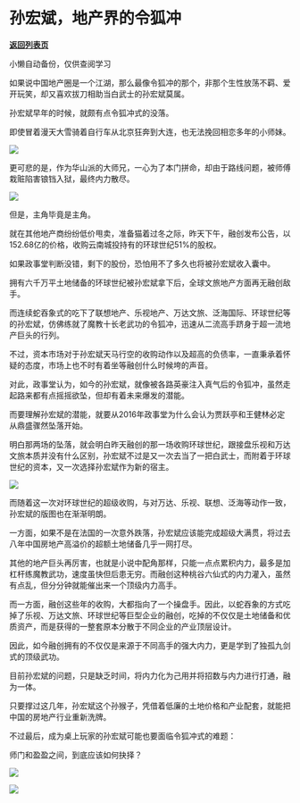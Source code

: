 # 孙宏斌，地产界的令狐冲

[**返回列表页**](/gzh/政事堂2019)

小懒自动备份，仅供查阅学习

  

如果说中国地产圈是一个江湖，那么最像令狐冲的那个，非那个生性放荡不羁、爱开玩笑，却又喜欢拔刀相助当白武士的孙宏斌莫属。

  

孙宏斌早年的时候，就颇有点令狐冲式的没落。

  

即使冒着漫天大雪骑着自行车从北京狂奔到大连，也无法挽回相恋多年的小师妹。

  

![](https://mmbiz.qpic.cn/mmbiz_jpg/rxhS23yu8cNfbQ9Z335HlwEMYXyCcVKicLA0EnEauCOYGRQF2Vb9nQXxgZygx3jGuOWaicTBxUjMku7PyUicGyw4w/640?wx_fmt=jpeg)

  

更可悲的是，作为华山派的大师兄，一心为了本门拼命，却由于路线问题，被师傅栽赃陷害锒铛入狱，最终内力散尽。

  

![](https://mmbiz.qpic.cn/mmbiz_jpg/rxhS23yu8cNfbQ9Z335HlwEMYXyCcVKicpvmHRtAbh5PUjxK9t6u5SpFNIx8V4HvNf6wA6h3EWC2CTcP2aTq4hg/640?wx_fmt=jpeg)

  

但是，主角毕竟是主角。  

  

就在其他地产商纷纷低价甩卖，准备猫着过冬之际，昨天下午，融创发布公告，以152.68亿的价格，收购云南城投持有的环球世纪51%的股权。

  

如果政事堂判断没错，剩下的股份，恐怕用不了多久也将被孙宏斌收入囊中。

  

拥有六千万平土地储备的环球世纪被孙宏斌拿下后，全球文旅地产方面再无融创敌手。

  

而连续蛇吞象式的吃下了联想地产、乐视地产、万达文旅、泛海国际、环球世纪等的孙宏斌，仿佛练就了魔教十长老武功的令狐冲，迅速从二流高手跻身于超一流地产巨头的行列。

  

不过，资本市场对于孙宏斌天马行空的收购动作以及超高的负债率，一直秉承着怀疑的态度，市场上也不时有着坐等融创什么时候垮的声音。

  

对此，政事堂认为，如今的孙宏斌，就像被各路英豪注入真气后的令狐冲，虽然走起路来都有点摇摇欲坠，但却有着未来爆发的潜能。

  

而要理解孙宏斌的潜能，就要从2016年政事堂为什么会认为贾跃亭和王健林必定从鼎盛骤然坠落开始。  

  

明白那两场的坠落，就会明白昨天融创的那一场收购环球世纪，跟接盘乐视和万达文旅本质并没有什么区别，孙宏斌不过是又一次去当了一把白武士，而附着于环球世纪的资本，又一次选择孙宏斌作为新的宿主。

  

![](https://mmbiz.qpic.cn/mmbiz_png/rxhS23yu8cNfbQ9Z335HlwEMYXyCcVKicssUyRt65OUppLH2ITy9ibDePygB0x47SicIGnGXKYLewdR0SX5Te5RMg/640?wx_fmt=png)

  

而随着这一次对环球世纪的超级收购，与对万达、乐视、联想、泛海等动作一致，孙宏斌的版图也在渐渐明朗。

  

一方面，如果不是在法国的一次意外跌落，孙宏斌应该能完成超级大满贯，将过去八年中国房地产高溢价的超额土地储备几乎一网打尽。

  

其他的地产巨头再厉害，也就是小说中配角那样，只能一点点累积内力，最多是加杠杆练魔教武功，速度虽快但后患无穷。而融创这种桃谷六仙式的内力灌入，虽然有点乱，但分分钟就能催出来一个顶级内力高手。

  

而一方面，融创这些年的收购，大都指向了一个操盘手。因此，以蛇吞象的方式吃掉了乐视、万达文旅、环球世纪等巨型企业的融创，吃掉的不仅仅是土地储备和优质资产，而是获得的一整套原本分散于不同企业的产业顶层设计。

  

因此，如今融创拥有的不仅仅是来源于不同高手的强大内力，更是学到了独孤九剑式的顶级武功。

  

目前孙宏斌的问题，只是缺乏时间，将内力化为己用并将招数与内力进行打通，融为一体。

  

只要撑过这几年，孙宏斌这个孙猴子，凭借着低廉的土地价格和产业配套，就能把中国的房地产行业重新洗牌。

  

不过最后，成为桌上玩家的孙宏斌可能也要面临令狐冲式的难题：

  

师门和盈盈之间，到底应该如何抉择？

  

![](https://mmbiz.qpic.cn/mmbiz_jpg/rxhS23yu8cNfbQ9Z335HlwEMYXyCcVKicSMzVHJZrGbsTbUNcS5s9E47HIbkviaibx1QDJ14chqM6xrEW9QKm4AAQ/640?wx_fmt=jpeg)

  

![](https://mmbiz.qpic.cn/mmbiz_jpg/rxhS23yu8cPp0iaKAfe0ZsWfgGcY72o9Nror8TicrtnlDsqzY7y4Kum4fM3X0FMEGlbvm9HvZUiaETSnLt4DHNLbQ/640?wx_fmt=jpeg)

